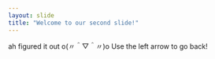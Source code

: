```yaml
---
layout: slide
title: "Welcome to our second slide!"
---
```

ah figured it out o(〃＾▽＾〃)o
Use the left arrow to go back!
